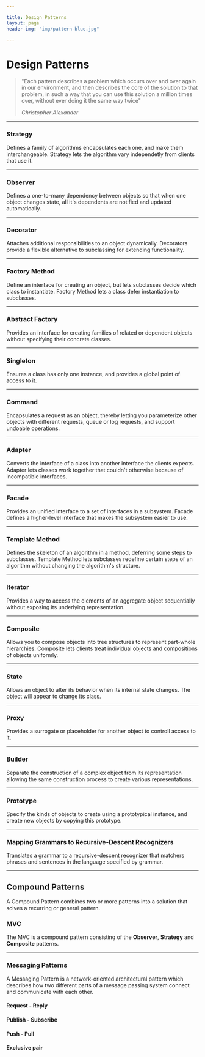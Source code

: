```yaml
---

title: Design Patterns
layout: page
header-img: "img/pattern-blue.jpg"

---
```


# Design Patterns

> "Each pattern describes a problem which occurs over and over again in our environment, and then describes the core of the solution to that problem, in such a way that you can use this solution a million times over, without ever doing it the same way twice"
> 
> _Christopher Alexander_

---

### Strategy
Defines a family of algorithms encapsulates each one, and make them interchangeable.
Strategy lets the algorithm vary independetly from clients that use it.

---

### Observer
Defines a one-to-many dependency between objects so that when one object changes state, all it's dependents are notified and updated automatically.

---

### Decorator
Attaches additional responsibilities to an object dynamically. Decorators provide a flexible alternative to subclassing for extending functionality.

---

### Factory Method
Define an interface for creating an object, but lets subclasses decide which class to instantiate. Factory Method lets a class defer instantiation to subclasses.

---

### Abstract Factory
Provides an interface for creating families of related or dependent objects without specifying their concrete classes.

---

### Singleton
Ensures a class has only one instance, and provides a global point of access to it.

---

### Command
Encapsulates a request as an object, thereby letting you parameterize other objects with different requests, queue or log requests, and support undoable operations.

---

### Adapter
Converts the interface of a class into another interface the clients expects. Adapter lets classes work together that couldn't otherwise because of incompatible interfaces.

---

### Facade
Provides an unified interface to a set of interfaces in a subsystem. Facade defines a higher-level interface that makes the subsystem easier to use.

---

### Template Method
Defines the skeleton of an algorithm in a method, deferring some steps to subclasses. Template Method lets subclasses redefine certain steps of an algorithm without changing the algorithm's structure.

---

### Iterator
Provides a way to access the elements of an aggregate object sequentially without exposing its underlying representation.

---

### Composite
Allows you to compose objects into tree structures to represent part-whole hierarchies. Composite lets clients treat individual objects and compositions of objects uniformly.

---

### State
Allows an object to alter its behavior when its internal state changes. The object will appear to change its class.

---

### Proxy
Provides a surrogate or placeholder for another object to controll access to it.

---

### Builder
Separate the construction of a complex object from its representation allowing the same construction process to create various representations.

---

### Prototype
Specify the kinds of objects to create using a prototypical instance, and create new objects by copying this prototype.

---

### Mapping Grammars to Recursive-Descent Recognizers
Translates a grammar to a recursive-descent recognizer that matchers phrases and sentences in the language specified by grammar.

---

## Compound Patterns
A Compound Pattern combines two or more patterns into a solution that solves a recurring or general pattern.

### MVC
The MVC is a compound pattern consisting of the **Observer**, **Strategy** and **Composite** patterns.

---

### Messaging Patterns
A Messaging Pattern is a network-oriented architectural pattern which describes how two different parts of a message passing system connect and communicate with each other.

#### Request - Reply

#### Publish - Subscribe

#### Push - Pull

#### Exclusive pair
